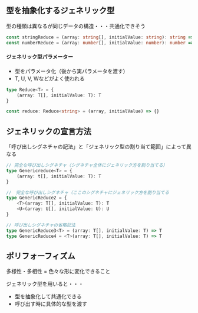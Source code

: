 ## 型を抽象化するジェネリック型
型の種類は異なるが同じデータの構造・・・共通化できそう

```ts
const stringReduce = (array: string[], initialValue: string): string => {}
const numberReduce = (array: number[], initialValue: number): number => {}
```

#### ジェネリック型パラメーター
- 型をパラメータ化（後から実パラメータを渡す）
- T, U, V, Wなどがよく使われる

```ts
type Reduce<T> = {
    (array: T[], initialValue: T): T
}

const reduce: Reduce<string> = (array, initialValue) => {}
```


## ジェネリックの宣言方法
「呼び出しシグネチャの記法」と「ジェネリック型の割り当て範囲」によって異なる

```ts
// 完全な呼び出しシグネチャ（シグネチャ全体にジェネリック方を割り当てる）
type Genericreduce<T> = {
    (array: t[], initialValue: T): T
}

//　完全な呼び出しシグネチャ（ここのシグネチャにジェネリック方を割り当てる
type GenericReduce2 = {
    <T>(array: T[], initialValue: T): T
    <U>(array: U[], initialValue: U): U
}

// 呼び出しシグネチャの省略記法
type GenericReduce3<T> = (array: T[], initialValue: T) => T
type GenericReduce4 = <T>(array: T[], initialValue: T) => T
```


## ポリフォーフィズム
多様性・多相性 = 色々な形に変化できること

ジェネリック型を用いると・・・
- 型を抽象化して共通化できる
- 呼び出す時に具体的な型を渡す


